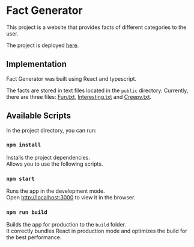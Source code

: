 # Fact Generator

This project is a website that provides facts of different categories to the user.

The project is deployed [here](https://vilemjanota.github.io/fact-generator/).

## Implementation

Fact Generator was built using React and typescript.

The facts are stored in text files located in the `public` directory. Currently, there are three files: [Fun.txt](public/Fun.txt), [Interesting.txt](public/Interesting.txt) and [Creepy.txt](public/Creepy.txt).

## Available Scripts

In the project directory, you can run:

### `npm install`

Installs the project dependencies.\
Allows you to use the following scripts.

### `npm start`

Runs the app in the development mode.\
Open [http://localhost:3000](http://localhost:3000) to view it in the browser.

### `npm run build`

Builds the app for production to the `build` folder.\
It correctly bundles React in production mode and optimizes the build for the best performance.